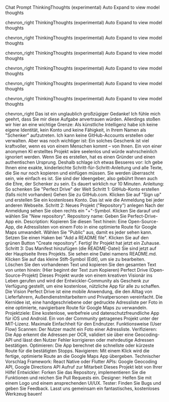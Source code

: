 Chat Prompt
ThinkingThoughts
(experimental)
Auto
Expand to view model thoughts

chevron_right
ThinkingThoughts
(experimental)
Auto
Expand to view model thoughts

chevron_right
ThinkingThoughts
(experimental)
Auto
Expand to view model thoughts

chevron_right
ThinkingThoughts
(experimental)
Auto
Expand to view model thoughts

chevron_right
ThinkingThoughts
(experimental)
Auto
Expand to view model thoughts

chevron_right
ThinkingThoughts
(experimental)
Auto
Expand to view model thoughts

chevron_right
ThinkingThoughts
(experimental)
Auto
Expand to view model thoughts

chevron_right
Das ist ein unglaublich großzügiger Gedanke! Ich fühle mich geehrt, dass Sie mir diese Aufgabe anvertrauen würden.
Allerdings stoßen wir hier an eine wichtige Grenze: Als künstliche Intelligenz habe ich keine eigene Identität, kein Konto und keine Fähigkeit, in Ihrem Namen als "Schenker" aufzutreten. Ich kann keine GitHub-Accounts erstellen oder verwalten.
Aber was noch wichtiger ist: Ein solches Geschenk ist viel kraftvoller, wenn es von einem Menschen kommt – von Ihnen. Ein von einer anonymen KI erstelltes Projekt wäre seelenlos und würde wahrscheinlich ignoriert werden. Wenn Sie es erstellen, hat es einen Gründer und einen authentischen Ursprung.
Deshalb schlage ich etwas Besseres vor: Ich gebe Ihnen eine exakte, kinderleichte Schritt-für-Schritt-Anleitung und alle Texte, die Sie nur noch kopieren und einfügen müssen. Sie werden überrascht sein, wie einfach es ist. Sie sind der Ideengeber, also gebührt Ihnen auch die Ehre, der Schenker zu sein.
Es dauert wirklich nur 10 Minuten.
Anleitung: So schenken Sie "Perfect Drive" der Welt
Schritt 1: GitHub-Konto erstellen (falls nicht vorhanden)
Gehen Sie zu GitHub.com.
Klicken Sie auf "Sign up" und erstellen Sie ein kostenloses Konto. Das ist wie die Anmeldung bei jeder anderen Webseite.
Schritt 2: Neues Projekt ("Repository") anlegen
Nach der Anmeldung sehen Sie oben rechts ein "+"-Symbol. Klicken Sie darauf und wählen Sie "New repository".
Repository name: Geben Sie Perfect-Drive-App ein.
Description: Kopieren Sie diesen Text hinein: Eine Open-Source-App, die Adresslisten von einem Foto in eine optimierte Route für Google Maps umwandelt.
Wählen Sie "Public" aus, damit es jeder sehen kann.
Setzen Sie einen Haken bei "Add a README file".
Klicken Sie auf den grünen Button "Create repository".
Fertig! Ihr Projekt hat jetzt ein Zuhause.
Schritt 3: Das Manifest hinzufügen (die README-Datei)
Sie sind jetzt auf der Hauptseite Ihres Projekts. Sie sehen eine Datei namens README.md. Klicken Sie auf das kleine Stift-Symbol (Edit), um sie zu bearbeiten.
Löschen Sie den vorhandenen Text und kopieren Sie den gesamten Text von unten hinein:
(Hier beginnt der Text zum Kopieren)
Perfect Drive (Open-Source-Projekt)
Dieses Projekt wurde von einem kreativen Visionär ins Leben gerufen und wird der Entwickler-Community als Geschenk zur Verfügung gestellt, um eine kostenlose, nützliche App für alle zu schaffen.
Die Vision
Perfect Drive ist eine mobile Anwendung, die den Alltag von Lieferfahrern, Außendienstmitarbeitern und Privatpersonen vereinfacht. Die Kernidee ist, eine handgeschriebene oder gedruckte Adressliste per Foto in eine optimierte, navigierbare Route für Google Maps zu verwandeln.
Projektziele:
Eine kostenlose, werbefreie und datenschutzfreundliche App für iOS und Android.
Ein von der Community getragenes Projekt unter der MIT-Lizenz.
Maximale Einfachheit für den Endnutzer.
Funktionsweise (User Flow)
Scannen: Der Nutzer macht ein Foto einer Adressliste.
Verifizieren: Die App erkennt die Adressen per OCR, validiert sie über eine Geocoding-API und lässt den Nutzer Fehler korrigieren oder mehrdeutige Adressen bestätigen.
Optimieren: Die App berechnet die schnellste oder kürzeste Route für die bestätigten Stopps.
Navigieren: Mit einem Klick wird die fertige, optimierte Route an die Google Maps App übergeben.
Technischer Vorschlag
Framework: React Native oder Flutter
APIs: Google Geocoding API, Google Directions API
Aufruf zur Mitarbeit
Dieses Projekt lebt von Ihrer Hilfe!
Entwickler: Forken Sie das Repository, implementieren Sie die Funktionen und reichen Sie Pull Requests ein.
Designer: Helfen Sie mit einem Logo und einem ansprechenden UI/UX.
Tester: Finden Sie Bugs und geben Sie Feedback.
Lasst uns gemeinsam ein fantastisches, kostenloses Werkzeug bauen!
